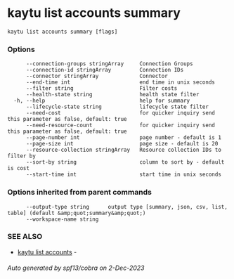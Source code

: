# kaytu list accounts summary



```
kaytu list accounts summary [flags]
```

### Options

```
      --connection-groups stringArray     Connection Groups
      --connection-id stringArray         Connection IDs
      --connector stringArray             Connector
      --end-time int                      end time in unix seconds
      --filter string                     Filter costs
      --health-state string               health state filter
  -h, --help                              help for summary
      --lifecycle-state string            lifecycle state filter
      --need-cost                         for quicker inquiry send this parameter as false, default: true
      --need-resource-count               for quicker inquiry send this parameter as false, default: true
      --page-number int                   page number - default is 1
      --page-size int                     page size - default is 20
      --resource-collection stringArray   Resource collection IDs to filter by
      --sort-by string                    column to sort by - default is cost
      --start-time int                    start time in unix seconds
```

### Options inherited from parent commands

```
      --output-type string      output type [summary, json, csv, list, table] (default &amp;quot;summary&amp;quot;)
      --workspace-name string   
```

### SEE ALSO

* [kaytu list accounts](kaytu_list_accounts)	 - 

###### Auto generated by spf13/cobra on 2-Dec-2023
